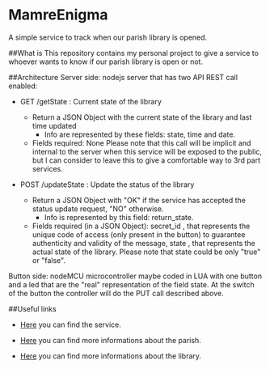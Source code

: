 # MamreEnigma
A simple service to track when our parish library is opened.


##What is
This repository contains my personal project to give a service to whoever wants to know if our parish library is open or not.

##Architecture
Server side: nodejs server that has two API REST call enabled:
  - GET /getState : Current state of the library
    - Return a JSON Object with the current state of the library and last time updated
      - Info are represented by these fields: state, time and date.
    - Fields required: None
    Please note that this call will be implicit and internal to the server when this service will be exposed to the public, but I can consider to leave this to give a comfortable way to 3rd part services.

  - POST /updateState : Update the status of the library
    - Return a JSON Object with "OK" if the service has accepted the status update request, "NO" otherwise.
      - Info is represented by this field: return_state.
    - Fields required (in a JSON Object): secret_id , that represents the unique code of access (only present in the button) to guarantee authenticity and validity of the message, state , that represents the actual state of the library.
    Please note that state could be only "true" or "false".

Button side: nodeMCU microcontroller maybe coded in LUA with one button and a led that are the "real" representation of the field state. At the switch of the button the controller will do the PUT call described above.

##Useful links

- [Here](http://www.andrealacava.com) you can find the service.

- [Here](http://www.sanfrumenzio.it/home.asp) you can find more informations about the parish.

- [Here](https://www.facebook.com/mamregiovani/) you can find more informations about the library.

